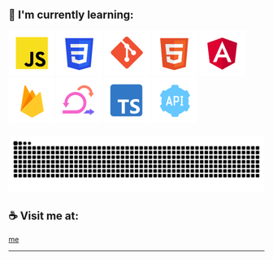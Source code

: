 
## :rocket: I'm currently learning:

![Javascript](img/javascript.png)
![CSS](img/css.png)
![Git](img/git.png)
![Html](img/html.png)
![Angular](img/angular.png)
![firebase](img/firebase.png)
![scrum](img/scrum.png)
![typescript](img/typescript.png)
![scrum](img/rest-api.png)

###

<img src="https://raw.githubusercontent.com/thmber/thmber/output/snake.svg" alt="Snake animation" />

## :coffee: Visit me at:

[me](https://thmahler.net/portfolio)

---
